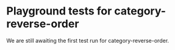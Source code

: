 # Playground tests for category-reverse-order
We are still awaiting the first test run for category-reverse-order.
